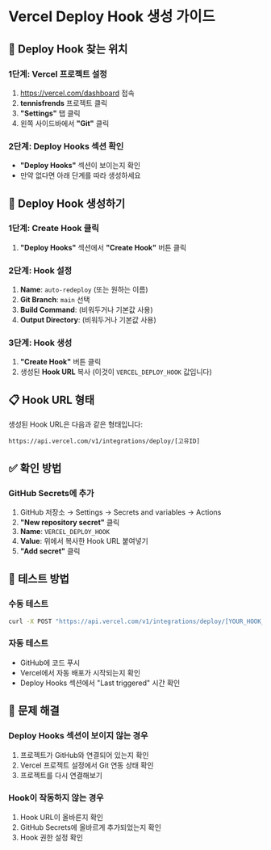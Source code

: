 # Vercel Deploy Hook 생성 가이드

## 📍 Deploy Hook 찾는 위치

### 1단계: Vercel 프로젝트 설정
1. https://vercel.com/dashboard 접속
2. **tennisfrends** 프로젝트 클릭
3. **"Settings"** 탭 클릭
4. 왼쪽 사이드바에서 **"Git"** 클릭

### 2단계: Deploy Hooks 섹션 확인
- **"Deploy Hooks"** 섹션이 보이는지 확인
- 만약 없다면 아래 단계를 따라 생성하세요

## 🔧 Deploy Hook 생성하기

### 1단계: Create Hook 클릭
1. **"Deploy Hooks"** 섹션에서 **"Create Hook"** 버튼 클릭

### 2단계: Hook 설정
1. **Name**: `auto-redeploy` (또는 원하는 이름)
2. **Git Branch**: `main` 선택
3. **Build Command**: (비워두거나 기본값 사용)
4. **Output Directory**: (비워두거나 기본값 사용)

### 3단계: Hook 생성
1. **"Create Hook"** 버튼 클릭
2. 생성된 **Hook URL** 복사 (이것이 `VERCEL_DEPLOY_HOOK` 값입니다)

## 📋 Hook URL 형태

생성된 Hook URL은 다음과 같은 형태입니다:
```
https://api.vercel.com/v1/integrations/deploy/[고유ID]
```

## ✅ 확인 방법

### GitHub Secrets에 추가
1. GitHub 저장소 → Settings → Secrets and variables → Actions
2. **"New repository secret"** 클릭
3. **Name**: `VERCEL_DEPLOY_HOOK`
4. **Value**: 위에서 복사한 Hook URL 붙여넣기
5. **"Add secret"** 클릭

## 🧪 테스트 방법

### 수동 테스트
```bash
curl -X POST "https://api.vercel.com/v1/integrations/deploy/[YOUR_HOOK_URL]"
```

### 자동 테스트
- GitHub에 코드 푸시
- Vercel에서 자동 배포가 시작되는지 확인
- Deploy Hooks 섹션에서 "Last triggered" 시간 확인

## 🚨 문제 해결

### Deploy Hooks 섹션이 보이지 않는 경우
1. 프로젝트가 GitHub와 연결되어 있는지 확인
2. Vercel 프로젝트 설정에서 Git 연동 상태 확인
3. 프로젝트를 다시 연결해보기

### Hook이 작동하지 않는 경우
1. Hook URL이 올바른지 확인
2. GitHub Secrets에 올바르게 추가되었는지 확인
3. Hook 권한 설정 확인
